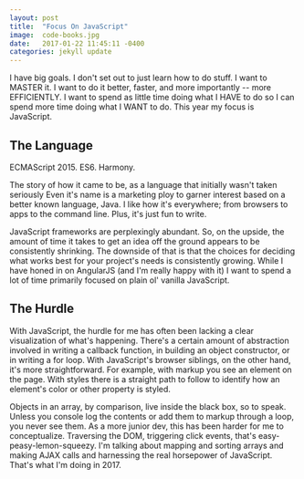 ```yaml
---
layout: post
title:  "Focus On JavaScript"
image:  code-books.jpg
date:   2017-01-22 11:45:11 -0400
categories: jekyll update
---
```

I have big goals. I don't set out to just learn how to do stuff. I want to MASTER it. I want to do it better, faster, and more importantly -- more EFFICIENTLY. I want to spend as little time doing what I HAVE to do so I can spend more time doing what I WANT to do. This year my focus is JavaScript.

## The Language

ECMAScript 2015. ES6. Harmony.

The story of how it came to be, as a language that initially wasn't taken seriously Even it's name is a marketing ploy to garner interest based on a better known language, Java. I like how it's everywhere; from browsers to apps to the command line. Plus, it's just fun to write.

JavaScript frameworks are perplexingly abundant. So, on the upside, the amount of time it takes to get an idea off the ground appears to be consistently shrinking. The downside of that is that the choices for deciding what works best for your project's needs is consistently growing. While I have honed in on AngularJS (and I'm really happy with it) I want to spend a lot of time primarily focused on plain ol' vanilla JavaScript.

## The Hurdle

With JavaScript, the hurdle for me has often been lacking a clear visualization of what's happening. There's a certain amount of abstraction involved in writing a callback function, in building an object constructor, or in writing a for loop. With JavaScript's browser siblings, on the other hand, it's more straightforward. For example, with markup you see an element on the page. With styles there is a straight path to follow to identify how an element's color or other property is styled.

Objects in an array, by comparison, live inside the black box, so to speak. Unless you console log the contents or add them to markup through a loop, you never see them. As a more junior dev, this has been harder for me to conceptualize. Traversing the DOM, triggering click events, that's easy-peasy-lemon-squeezy. I'm talking about mapping and sorting arrays and making AJAX calls and harnessing the real horsepower of JavaScript. That's what I'm doing in 2017.
